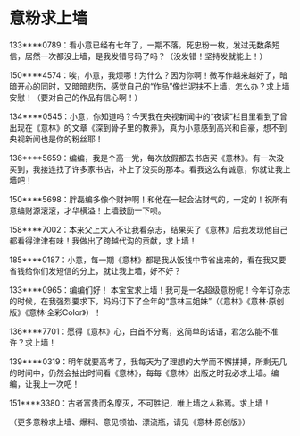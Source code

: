 # 意粉求上墙

133****0789：看小意已经有七年了，一期不落，死忠粉一枚，发过无数条短信，居然一次都没上墙，是我发错号码了吗？（没发错！坚持发就能上！） 

150****4574：唉，小意，我烦哪！为什么？因为你啊！微写作越来越好了，暗暗开心的同时，又暗暗悲伤，感觉自己的“作品”像烂泥扶不上墙，怎么办？求上墙安慰！（要对自己的作品有信心啊！） 

134****0545：小意，你知道吗？今天我在央视新闻中的“夜读”栏目里看到了曾出现在《意林》的文章《深到骨子里的教养》，真为小意感到高兴和自豪，想不到央视新闻也是你的粉丝耶！ 

136****5659：编编，我是个高一党，每次放假都去书店买《意林》。有一次没买到，我接连找了许多家书店，补上了没买的那本。看我这么有诚意，你就让我上墙吧！ 

150****5698：胖磊编多像个财神啊！和他在一起会沾财气的，一定的！祝所有意编财源滚滚，才华横溢！上墙鼓励一下呗。 

158****7002：本来父上大人不让我看杂志，结果买了《意林》后我发现他自己都看得津津有味！我做出了跨越代沟的贡献，求上墙！ 

185****0187：小意，每一期《意林》都是我从饭钱中节省出来的，看在我又要省钱给你们发短信的分上，就让我上墙，好不好？ 

133****0965：编编们好！ 本宝宝求上墙！我可是一名超级意粉呢！今年订杂志的时候，在我强烈要求下，妈妈订下了全年的“意林三姐妹”（《意林》《意林·原创版》《意林·全彩Color》）！ 

136****7701：愿得《意林》心，白首不分离，这简单的话语，君怎么能不准许？求上墙！ 

139****0319：明年就要高考了，我每天为了理想的大学而不懈拼搏，所剩无几的时间中，仍然会抽出时间看《意林》，每每《意林》出版之时我必求上墙。编编，让我上一次吧！ 

151****3380：古者富贵而名摩灭，不可胜记，唯上墙之人称焉。求上墙！ 

（更多意粉求上墙、爆料、意见领袖、漂流瓶，请见《意林·原创版》）